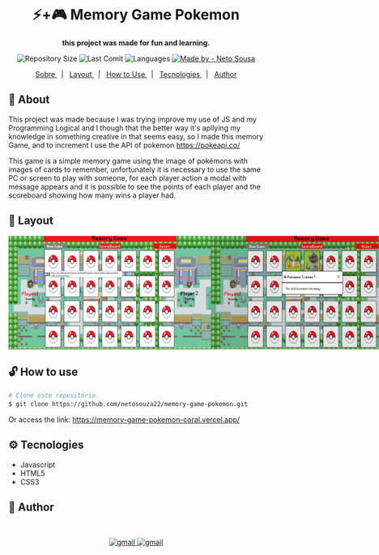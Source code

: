 <h1 align="center">⚡+🎮 Memory Game Pokemon </h1>

<p align="center" style="font-weight: bold"> this project was made for fun and learning.</p> 

<p align="center">
  <img alt="Repository Size" src="https://img.shields.io/github/repo-size/netosouza22/memory-game-pokemon" >
  
  <img alt="Last Comit" src="https://img.shields.io/github/last-commit/netosouza22/memory-game-pokemon/master" >
  
  <img alt="Languages" src="https://img.shields.io/github/languages/count/netosouza22/memory-game-pokemon" >
  
  <a href="https://www.linkedin.com/in/netosousa/">
    <img alt="Made by - Neto Sousa" src="https://img.shields.io/badge/Made_By-Neto_Sousa-%230000FF" >
  </a>
</p>

<p align="center">
  <a href="#-about"> Sobre </a>  &nbsp
    | &nbsp
  <a href="#-layout"> Layout </a> &nbsp
    | &nbsp
  <a href="#-use"> How to Use </a>  &nbsp
    | &nbsp
  <a href="-tecnologies"> Tecnologies </a>&nbsp
    | &nbsp
  <a href="#-author"> Author </a>
</p>


<h2 id="-about">🤷‍ About </h2>
  <p> This project was made because I was trying improve my use of JS and my Programming Logical and I though that the better way it's apllying my knowledge in something creative in that seems easy, so I made this memory Game, and to increment I use the API of pokemon <a href="https://pokeapi.co/">https://pokeapi.co/</a> </p>
  <p>This game is a simple memory game using the image of pokémons with images of cards to remember, unfortunately it is necessary to use the same PC or screen to play with someone, for each player action a modal with message appears and it is possible to see the points of each player and the scoreboard showing how many wins a player had. </p>


<h2 id="-layout">🎨 Layout </h2>
<p align="center" style="display: flex; align-itens="flex-start"> 
  <img width="400px" alt="" src="https://github.com/netosouza22/memory-game-pokemon/blob/master/assets/assets-git/git-front.jpg">
  <img width="400px" alt="" src="https://github.com/netosouza22/memory-game-pokemon/blob/master/assets/assets-git/git-message-err.jpg">
  <img width="400px" alt="" src="https://github.com/netosouza22/memory-game-pokemon/blob/master/assets/assets-git/git-message-hit.jpg">
  <img width="400px" alt="" src="https://github.com/netosouza22/memory-game-pokemon/blob/master/assets/assets-git/git-message-winner.jpg">
  <img width="400px" alt="" src="https://github.com/netosouza22/memory-game-pokemon/blob/master/assets/assets-git/git-message-scoreboard.jpg"> 
                                                                                                                        
</div>


<h2 id="-use">🔓 How to use </h2>

```bash
# Clone este repositório
$ git clone https://github.com/netosouza22/memory-game-pokemon.git
```

Or
access the link: <a href="https://memory-game-pokemon-coral.vercel.app/">https://memory-game-pokemon-coral.vercel.app/</a>

<h2 id="-tecnologies">⚙️ Tecnologies </h2>
<ul>
  <li>Javascript</li>
  <li>HTML5</li>
  <li>CSS3</li>
</ul>
<h2 id="-author">🦸 Author </h2>
    <p align="center"> 
      <a href="" >
      <img style="border-radius: 50%;" src="https://avatars.githubusercontent.com/u/63481821?s=400&u=c3af0f4689933e783159263f3c7f8b99fb5909f6&v=4" width="100px;" alt=""/>
    </p>
  <p align="center">
     <a href="mailto:netosouzacp@gmail.com">
       <img src="https://img.shields.io/badge/-Neto%20Sousa-c14438?style=flat-square&logo=Gmail&logoColor=white&link=mailto:netosouzacp@gmail.com" alt="gmail">
    </a> 
     <a href="https://www.linkedin.com/in/netosousa/"> 
       <img src="https://img.shields.io/badge/-Neto%20Sousa-c14438?style=flat-square&color=blue&logo=Linkedin&logoColor=white" alt="gmail"> 
     </a>
   </p>

